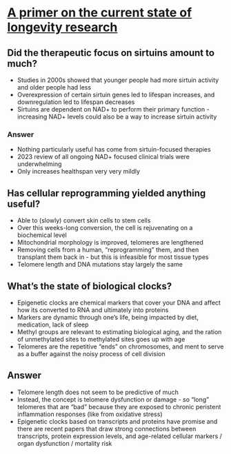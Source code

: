 # [A primer on the current state of longevity research](https://www.owlposting.com/p/some-questions-and-answers-i-had?utm_source=tldrnewsletter)

## Did the therapeutic focus on sirtuins amount to much?

* Studies in 2000s showed that younger people had more sirtuin activity and older people had less
* Overexpression of certain sirtuin genes led to lifespan increases, and downregulation led to lifespan decreases
* Sirtuins are dependent on NAD+ to perform their primary function - increasing NAD+ levels could also be a way to increase sirtuin activity

### Answer

* Nothing particularly useful has come from sirtuin-focused therapies
* 2023 review of all ongoing NAD+ focused clinical trials were underwhelming
* Only increases healthspan very very mildly

## Has cellular reprogramming yielded anything useful?

* Able to (slowly) convert skin cells to stem cells
* Over this weeks-long conversion, the cell is rejuvenating on a biochemical level
* Mitochondrial morphology is improved, telomeres are lengthened
* Removing cells from a human, “reprogramming” them, and then transplant them back in - but this is infeasible for most tissue types
* Telomere length and DNA mutations stay largely the same

## What’s the state of biological clocks?

* Epigenetic clocks are chemical markers that cover your DNA and affect how its converted to RNA and ultimately into proteins
* Markers are dynamic through one’s life, being impacted by diet, medication, lack of sleep
* Methyl groups are relevant to estimating biological aging, and the ration of unmethylated sites to methylated sites goes up with age
* Telomeres are the repetitive “ends” on chromosomes, and ment to serve as a buffer against the noisy process of cell division

## Answer

* Telomere length does not seem to be predictive of much
* Instead, the concept is telomere dysfunction or damage - so “long” telomeres that are “bad” because they are exposed to chronic peristent inflammation responses (like from oxidative stress)
* Epigenetic clocks based on transcripts and proteins have promise and there are recent papers that draw strong connections between transcripts, protein expression levels, and age-related cellular markers / organ dysfunction / mortality risk
